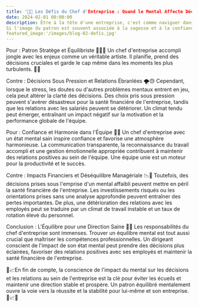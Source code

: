 ```yaml
---
title: '🧠💼 Les Défis du Chef d'Entreprise : Quand le Mental Affecte Décisions et Relations 💼🤯'
date: 2024-02-01 00:00:00
description: Être à la tête d'une entreprise, c'est comme naviguer dans un brouillard : parfois, la visibilité est parfaite, mais d'autres fois, on avance à tâtons. 
Si l'image du patron est souvent associée à la sagesse et à la confiance, la réalité est que même les plus aguerris peuvent être affectés par un mental fragilisé, impactant ainsi leurs choix et la dynamique de l'entreprise.
featured_image:'/images/blog-02-defis.jpg'
---
```


Pour : 
Patron Stratège et Équilibriste 🤹‍♂️💼
Un chef d'entreprise accompli jongle avec les enjeux comme un véritable artiste. Il planifie, prend des décisions cruciales et garde le cap même dans les moments les plus turbulents. 💼💡 

Contre : 
Décisions Sous Pression et Relations Ébranlées 🌪️😓
Cependant, lorsque le stress, les doutes ou d'autres problèmes mentaux entrent en jeu, cela peut altérer la clarté des décisions. 
Des choix pris sous pression peuvent s'avérer désastreux pour la santé financière de l'entreprise, tandis que les relations avec les salariés peuvent se détériorer. 
Un climat tendu peut émerger, entraînant un impact négatif sur la motivation et la performance globale de l'équipe. 

Pour : 
Confiance et Harmonie dans l'Équipe 🌟👥
Un chef d'entreprise avec un état mental sain inspire confiance et favorise une atmosphère harmonieuse. 
La communication transparente, la reconnaissance du travail accompli et une gestion émotionnelle appropriée contribuent à maintenir des relations positives au sein de l'équipe. 
Une équipe unie est un moteur pour la productivité et le succès. 

Contre : 
Impacts Financiers et Déséquilibre Managériale 📉💸
Toutefois, des décisions prises sous l'emprise d'un mental affaibli peuvent mettre en péril la santé financière de l'entreprise. 
Les investissements risqués ou les orientations prises sans une analyse approfondie peuvent entraîner des pertes importantes. 
De plus, une détérioration des relations avec les employés peut se traduire par un climat de travail instable et un taux de rotation élevé du personnel. 

Conclusion : L'Équilibre pour une Direction Saine 🌟💼
Les responsabilités du chef d'entreprise sont immenses. Trouver un équilibre mental est tout aussi crucial que maîtriser les compétences professionnelles. 
Un dirigeant conscient de l'impact de son état mental peut prendre des décisions plus éclairées, favoriser des relations positives avec ses employés et maintenir la santé financière de l'entreprise. 

🚀📈En fin de compte, la conscience de l'impact du mental sur les décisions et les relations au sein de l'entreprise est la clé pour éviter les écueils et maintenir une direction stable et prospère. 
Un patron équilibré mentalement ouvre la voie vers la réussite et la stabilité pour lui-même et son entreprise. 🚀📈🧠
